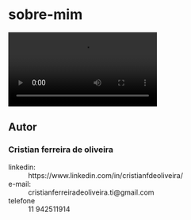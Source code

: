 # sobre-mim
<video src = 
"https://user-images.githubusercontent.com/99483009/158002909-26b5b2d2-d256-4fb1-88b2-38c061198d7d.mp4
 "> </video>
 
 <h2>Autor</h2>
<h3>Cristian ferreira de oliveira</h3>
<dl>
  <dt>linkedin:</dt>
  <dd>https://www.linkedin.com/in/cristianfdeoliveira/</dd>
  
  <dt>e-mail:</dt>
  <dd>cristianferreiradeoliveira.ti@gmail.com</dd>
  
  <dt>telefone</dt>
  <dd>11 942511914</dd>
</dl>
